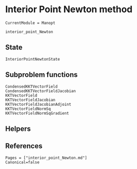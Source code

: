 # Interior Point Newton method

```@meta
CurrentModule = Manopt
```

```@docs
interior_point_Newton
```

## State

```@docs
InteriorPointNewtonState
```

## Subproblem functions

```@docs
CondensedKKTVectorField
CondensedKKTVectorFieldJacobian
KKTVectorField
KKTVectorFieldJacobian
KKTVectorFieldJacobianAdjoint
KKTVectorFieldNormSq
KKTVectorFieldNormSqGradient
```

## Helpers

## References

```@bibliography
Pages = ["interior_point_Newton.md"]
Canonical=false
```
